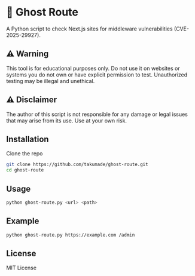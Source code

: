 # 👻 Ghost Route

A Python script to check Next.js sites for middleware vulnerabilities (CVE-2025-29927).

## ⚠️ Warning

This tool is for educational purposes only. Do not use it on websites or systems you do not own or have explicit permission to test. Unauthorized testing may be illegal and unethical.

## ⚠️ Disclaimer

The author of this script is not responsible for any damage or legal issues that may arise from its use. Use at your own risk.

## Installation

Clone the repo

```bash
git clone https://github.com/takumade/ghost-route.git
cd ghost-route
```



## Usage

```bash
python ghost-route.py <url> <path>
```

## Example

```bash
python ghost-route.py https://example.com /admin
```

## License

MIT License


